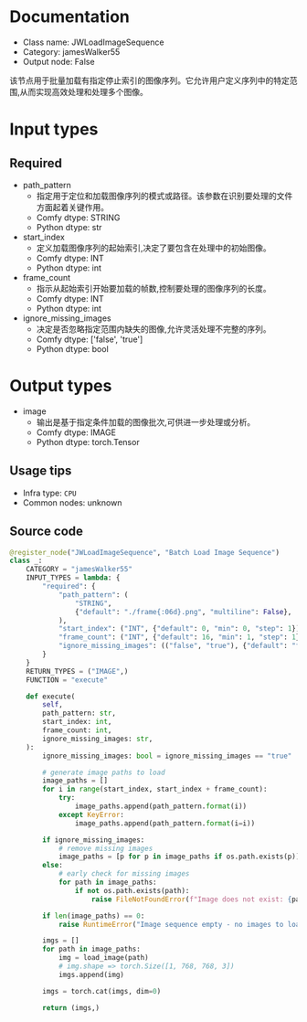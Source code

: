 
# Documentation
- Class name: JWLoadImageSequence
- Category: jamesWalker55
- Output node: False

该节点用于批量加载有指定停止索引的图像序列。它允许用户定义序列中的特定范围,从而实现高效处理和处理多个图像。

# Input types
## Required
- path_pattern
    - 指定用于定位和加载图像序列的模式或路径。该参数在识别要处理的文件方面起着关键作用。
    - Comfy dtype: STRING
    - Python dtype: str
- start_index
    - 定义加载图像序列的起始索引,决定了要包含在处理中的初始图像。
    - Comfy dtype: INT
    - Python dtype: int
- frame_count
    - 指示从起始索引开始要加载的帧数,控制要处理的图像序列的长度。
    - Comfy dtype: INT
    - Python dtype: int
- ignore_missing_images
    - 决定是否忽略指定范围内缺失的图像,允许灵活处理不完整的序列。
    - Comfy dtype: ['false', 'true']
    - Python dtype: bool

# Output types
- image
    - 输出是基于指定条件加载的图像批次,可供进一步处理或分析。
    - Comfy dtype: IMAGE
    - Python dtype: torch.Tensor


## Usage tips
- Infra type: `CPU`
- Common nodes: unknown


## Source code
```python
@register_node("JWLoadImageSequence", "Batch Load Image Sequence")
class _:
    CATEGORY = "jamesWalker55"
    INPUT_TYPES = lambda: {
        "required": {
            "path_pattern": (
                "STRING",
                {"default": "./frame{:06d}.png", "multiline": False},
            ),
            "start_index": ("INT", {"default": 0, "min": 0, "step": 1}),
            "frame_count": ("INT", {"default": 16, "min": 1, "step": 1}),
            "ignore_missing_images": (("false", "true"), {"default": "false"}),
        }
    }
    RETURN_TYPES = ("IMAGE",)
    FUNCTION = "execute"

    def execute(
        self,
        path_pattern: str,
        start_index: int,
        frame_count: int,
        ignore_missing_images: str,
    ):
        ignore_missing_images: bool = ignore_missing_images == "true"

        # generate image paths to load
        image_paths = []
        for i in range(start_index, start_index + frame_count):
            try:
                image_paths.append(path_pattern.format(i))
            except KeyError:
                image_paths.append(path_pattern.format(i=i))

        if ignore_missing_images:
            # remove missing images
            image_paths = [p for p in image_paths if os.path.exists(p)]
        else:
            # early check for missing images
            for path in image_paths:
                if not os.path.exists(path):
                    raise FileNotFoundError(f"Image does not exist: {path}")

        if len(image_paths) == 0:
            raise RuntimeError("Image sequence empty - no images to load")

        imgs = []
        for path in image_paths:
            img = load_image(path)
            # img.shape => torch.Size([1, 768, 768, 3])
            imgs.append(img)

        imgs = torch.cat(imgs, dim=0)

        return (imgs,)

```
